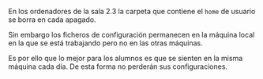 En los ordenadores de la sala 2.3 la carpeta que contiene el `home` de usuario
se borra en cada apagado.

Sin embargo los ficheros de configuración permanecen en la máquina local en la
que se está trabajando pero no en las otras máquinas.

Es por ello que lo mejor para los alumnos es que se sienten en la misma máquina cada día.
De esta forma no perderán sus configuraciones.
